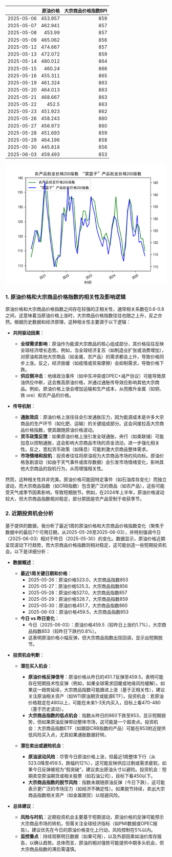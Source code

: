 |            |   原油价格 |   大宗商品价格指数BPI |
|:-----------|-----------:|----------------------:|
| 2025-05-06 |    453.957 |                   859 |
| 2025-05-07 |    462.941 |                   857 |
| 2025-05-08 |    453.99  |                   857 |
| 2025-05-09 |    465.062 |                   856 |
| 2025-05-12 |    474.667 |                   857 |
| 2025-05-13 |    472.072 |                   859 |
| 2025-05-14 |    480.012 |                   864 |
| 2025-05-15 |    460.24  |                   866 |
| 2025-05-16 |    455.311 |                   865 |
| 2025-05-19 |    461.324 |                   863 |
| 2025-05-20 |    464.013 |                   863 |
| 2025-05-21 |    468.667 |                   863 |
| 2025-05-22 |    452.5   |                   863 |
| 2025-05-23 |    451.923 |                   862 |
| 2025-05-26 |    458.243 |                   860 |
| 2025-05-27 |    456.973 |                   860 |
| 2025-05-28 |    451.693 |                   859 |
| 2025-05-29 |    464.196 |                   858 |
| 2025-05-30 |    445.818 |                   856 |
| 2025-06-03 |    459.493 |                   853 |

![图](MSCI_copper.png)

### 1. 原油价格和大宗商品价格指数的相关性及影响逻辑

原油价格和大宗商品价格指数之间存在较强的正相关性，通常相关系数在0.6-0.8之间，这意味着当原油价格上涨时，大宗商品价格指数往往也随之上升，反之亦然。根据历史数据和经济原理，这种相关性主要源于以下逻辑：

- **共同驱动因素**：
  - **全球需求影响**：原油作为能源大宗商品的核心组成部分，其价格往往反映全球经济增长态势。例如，当全球经济复苏（如制造业扩张或消费增加），对原油和其他大宗商品（如金属、农产品）的需求都会上升，导致价格同步上涨。反之，经济放缓（如疫情或贸易摩擦）会抑制需求，导致价格下跌。
  - **供应侧冲击**：地缘政治事件（如中东冲突或OPEC+减产协议）可能导致原油供应中断，这会推高原油价格，并通过通胀传导效应影响其他大宗商品。例如，原油价格上涨会增加运输和生产成本，从而推升金属（如铜、铁 ore）和农产品的价格。

- **传导机制**：
  - **通胀效应**：原油价格上涨往往会引发通胀压力，因为能源成本是许多大宗商品的生产环节（如化肥、运输）的关键组成部分。这会间接拉高大宗商品价格指数，使其跟随原油价格波动。
  - **货币政策反馈**：如果原油价格上涨引发全球通胀，央行（如美联储）可能加息以控制通胀，这会影响大宗商品市场的资金流动，进一步强化相关性。反之，宽松货币政策（如降息）可能刺激大宗商品整体需求。
  - **市场情绪和投机**：投资者往往将原油视为大宗商品市场的风向标。原油价格急剧波动（如由于天气事件或库存数据）会引发市场情绪变化，影响其他大宗商品的投机行为，从而增强相关性。

然而，这种相关性并非完美。原油价格可能因特定事件（如石油库存变化）而独立波动，而大宗商品指数（如CRB指数）包含更广泛的商品（如农产品），这些可能受天气或季节因素影响，导致短期脱节。例如，在2024年上半年，原油价格波动较大，但大宗商品指数相对稳定，部分原因是农产品受制于收获季节。

### 2. 近期投资机会分析

基于提供的数据，我分析了最近1周的原油价格和大宗商品价格指数变化（聚焦于数据中的最后7个可用日期，从2025-05-26至2025-06-03），并特别强调今日（2025-06-03）相对于昨日（2025-05-30）的变化。数据显示，原油价格近期呈现波动下行趋势，而大宗商品价格指数则相对稳定，这可能创造一些短期投资机会。以下是详细分析：

- **数据概述**：
  - **最近1周关键日期和价格**：
    - 2025-05-26：原油价格523.0，大宗商品指数853
    - 2025-05-27：原油价格525.3，大宗商品指数856
    - 2025-05-28：原油价格527.0，大宗商品指数857
    - 2025-05-29：原油价格528.7，大宗商品指数859
    - 2025-05-30：原油价格451.7，大宗商品指数860
    - 2025-06-03：原油价格459.5，大宗商品指数853
  - **今日 vs 昨日变化**：
    - 今日（2025-06-03）：原油价格459.5（较昨日上涨约1.7%），大宗商品指数853（较昨日下跌约0.8%）。
    - 这表明原油价格小幅反弹，但大宗商品指数出现回调，显示出短期脱节。

- **投资机会判断**：
  - **潜在买入机会**：
    - **原油价格反弹信号**：原油价格从昨日的451.7反弹至459.5，表明可能存在短期技术性反弹（例如，如果全球需求回暖或地缘风险缓解）。如果这一趋势延续，大宗商品指数可能跟进上涨（基于正相关性），建议关注原油相关资产（如WTI原油期货或能源ETF）。投资机会：若原油价格稳定在460以上，可能在未来1-3天内买入，目标上看470-480（基于历史波动）。
    - **大宗商品指数的低点机会**：指数从昨日的860下跌至853，显示短期弱势，但如果原油反弹带动整体市场，这可能是一个超卖点。投资机会：大宗商品指数ETF（如跟踪CRB指数的产品）可能在853附近提供低风险买入点，尤其如果通胀数据好转。

  - **潜在卖出或避险机会**：
    - **原油波动风险**：尽管今日原油价格上涨，但最近1周整体下行（从523.0降至459.5，跌幅约12%），这可能反映供应过剩或需求疲软。如果今日反弹被视为“假突破”，建议卖出原油头寸以避险。投资机会：短期卖空原油期货或相关股票（如石油公司），目标下看450以下。
    - **大宗商品指数的脱节风险**：指数未跟随原油反弹（今日下跌），这可能表示更广泛的市场压力（如经济不确定性）。如果脱节持续，卖出大宗商品指数相关资产（如金属期货）以规避风险。

- **总体建议**：
  - **风险与时机**：近期投资机会主要基于短期波动，原油价格的反弹可能预示大宗商品市场的转机，但需关注全球经济指标（如PMI数据或OPEC报告）。建议优先在今日的原油价格变化上行动，风险控制在5%以内。
  - **监控重点**：持续观察明日数据（如果可用），以及外部因素如油价库存报告，以确认趋势。总体而言，原油的相对强势可能提供中期多头机会，但大宗商品指数的滞后需谨慎。